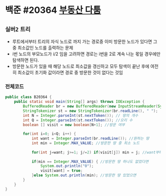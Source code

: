# 백준 #20364 [부동산 다툼](https://www.acmicpc.net/problem/20364)
`실버2` `트리`
---
- 루트에서부터 트리의 자식 노드로 까지 가는 경로중 이미 방문한 노드가 있다면 그 중 최소값인 노드를 출력하는 문제
- i번 노드의 부모노드가 i/2 임을 고려하면 경로는 i번을 2로 계속 나눈 몫일 경우에만 탐색하면 된다.
- 방문한 노드가 있을 때 해당 노드로 최소값을 갱신하고 모두 탐색이 끝난 후에 여전히 최소값이 초기화 값이라면 경로 중 방문한 것이 없다는 것임

### 전체코드
```java
public class B20364 {
	public static void main(String[] args) throws IOException {
		BufferedReader br = new BufferedReader(new InputStreamReader(System.in));
		StringTokenizer st = new StringTokenizer(br.readLine(), " ");
		int N = Integer.parseInt(st.nextToken()); // 땅의 개수
		int Q = Integer.parseInt(st.nextToken()); //오리 수
		boolean [] visit = new boolean[N+1]; //방문 여부
		
		for(int i=0; i<Q; i++) {
			int want = Integer.parseInt(br.readLine()); //원하는 땅
			int min = Integer.MAX_VALUE; //방문한 땅 중 최소 노드
			
			for(int j=want; j>=1; j/=2) if(visit[j]) min = j; //want부터 1까지의 경로 중 방문한 땅 있다면 최소 노드 갱신
			
			if(min == Integer.MAX_VALUE) { //방문한 땅 하나도 없었다면
				System.out.println("0");
				visit[want] = true;
			}else System.out.println(min); //방문한 땅 있었으면
		}
	}
}
```

